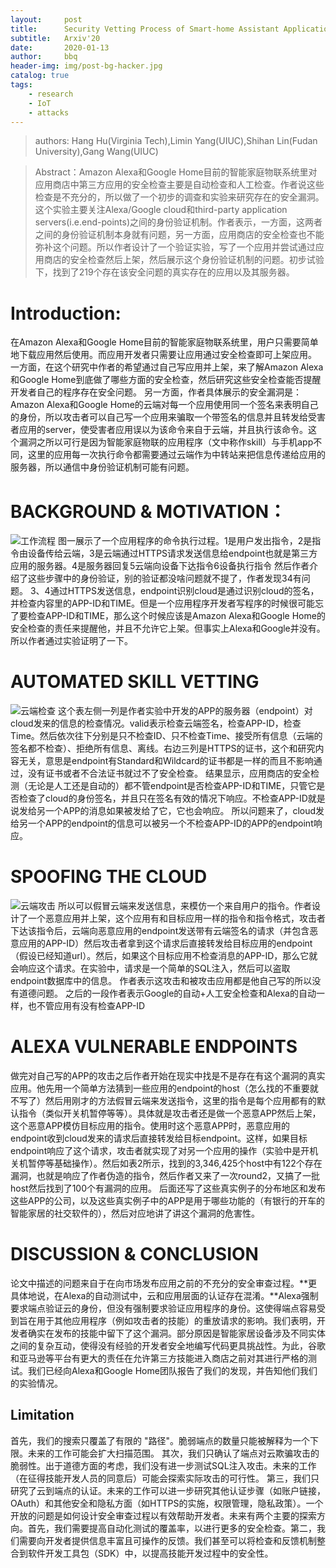 ```yaml
---
layout:     post
title:      Security Vetting Process of Smart-home Assistant Applications:A First Look and Case Studies
subtitle:   Arxiv'20
date:       2020-01-13
author:     bbq
header-img: img/post-bg-hacker.jpg
catalog: true
tags:
    - research
    - IoT
    - attacks
---
```

	
	
>authors: Hang Hu(Virginia Tech),Limin Yang(UIUC),Shihan Lin(Fudan University),Gang Wang(UIUC)

>Abstract：Amazon Alexa和Google Home目前的智能家庭物联系统里对应用商店中第三方应用的安全检查主要是自动检查和人工检查。作者说这些检查是不充分的，所以做了一个初步的调查和实验来研究存在的安全漏洞。这个实验主要关注Alexa/Google cloud和third-party application servers(i.e.end-points)之间的身份验证机制。作者表示，一方面，这两者之间的身份验证机制本身就有问题，另一方面，应用商店的安全检查也不能弥补这个问题。所以作者设计了一个验证实验，写了一个应用并尝试通过应用商店的安全检查然后上架，然后展示这个身份验证机制的问题。初步试验下，找到了219个存在该安全问题的真实存在的应用以及其服务器。

# Introduction:
在Amazon Alexa和Google Home目前的智能家庭物联系统里，用户只需要简单地下载应用然后使用。而应用开发者只需要让应用通过安全检查即可上架应用。
一方面，在这个研究中作者的希望通过自己写应用并上架，来了解Amazon Alexa和Google Home到底做了哪些方面的安全检查，然后研究这些安全检查能否提醒开发者自己的程序存在安全问题。
另一方面，作者具体展示的安全漏洞是：Amazon Alexa和Google Home的云端对每一个应用使用同一个签名来表明自己的身份，所以攻击者可以自己写一个应用来骗取一个带签名的信息并且转发给受害者应用的server，使受害者应用误以为该命令来自于云端，并且执行该命令。这个漏洞之所以可行是因为智能家庭物联的应用程序（文中称作skill）与手机app不同，这里的应用每一次执行命令都需要通过云端作为中转站来把信息传递给应用的服务器，所以通信中身份验证机制可能有问题。

# BACKGROUND & MOTIVATION：
![工作流程]()
图一展示了一个应用程序的命令执行过程。1是用户发出指令，2是指令由设备传给云端，3是云端通过HTTPS请求发送信息给endpoint也就是第三方应用的服务器。4是服务器回复5云端向设备下达指令6设备执行指令
然后作者介绍了这些步骤中的身份验证，别的验证都没啥问题就不提了，作者发现34有问题。
3、4通过HTTPS发送信息，endpoint识别cloud是通过识别cloud的签名，并检查内容里的APP-ID和TIME。但是一个应用程序开发者写程序的时候很可能忘了要检查APP-ID和TIME，那么这个时候应该是Amazon Alexa和Google Home的安全检查的责任来提醒他，并且不允许它上架。但事实上Alexa和Google并没有。所以作者通过实验证明了一下。

# AUTOMATED SKILL VETTING
![云端检查]()
这个表左侧一列是作者实验中开发的APP的服务器（endpoint）对cloud发来的信息的检查情况。valid表示检查云端签名，检查APP-ID，检查Time。然后依次往下分别是只不检查ID、只不检查Time、接受所有信息（云端的签名都不检查）、拒绝所有信息、离线。右边三列是HTTPS的证书，这个和研究内容无关，意思是endpoint有Standard和Wildcard的证书都是一样的而且不影响通过，没有证书或者不合法证书就过不了安全检查。
结果显示，应用商店的安全检测（无论是人工还是自动的）都不管endpoint是否检查APP-ID和TIME，只管它是否检查了cloud的身份签名，并且只在签名有效的情况下响应。不检查APP-ID就是说发给另一个APP的消息如果被发给了它，它也会响应。
所以问题来了，cloud发给另一个APP的endpoint的信息可以被另一个不检查APP-ID的APP的endpoint响应。

# SPOOFING THE CLOUD
![云端攻击]()
所以可以假冒云端来发送信息，来模仿一个来自用户的指令。作者设计了一个恶意应用并上架，这个应用有和目标应用一样的指令和指令格式，攻击者下达该指令后，云端向恶意应用的endpoint发送带有云端签名的请求（并包含恶意应用的APP-ID）然后攻击者拿到这个请求后直接转发给目标应用的endpoint（假设已经知道url）。然后，如果这个目标应用不检查消息的APP-ID，那么它就会响应这个请求。在实验中，请求是一个简单的SQL注入，然后可以盗取endpoint数据库中的信息。
作者表示这攻击和被攻击应用都是他自己写的所以没有道德问题。
之后的一段作者表示Google的自动+人工安全检查和Alexa的自动一样，也不管应用有没有检查APP-ID

# ALEXA VULNERABLE ENDPOINTS
做完对自己写的APP的攻击之后作者开始在现实中找是不是存在有这个漏洞的真实应用。他先用一个简单方法猜到一些应用的endpoint的host（怎么找的不重要就不写了）然后用刚才的方法假冒云端来发送指令，这里的指令是每个应用都有的默认指令（类似开关机暂停等等）。具体就是攻击者还是做一个恶意APP然后上架，这个恶意APP模仿目标应用的指令。使用时这个恶意APP时，恶意应用的endpoint收到cloud发来的请求后直接转发给目标endpoint。这样，如果目标endpoint响应了这个请求，攻击者就实现了对另一个应用的操作（实验中是开机关机暂停等基础操作）。然后如表2所示，找到的3,346,425个host中有122个存在漏洞，也就是响应了作者伪造的指令，然后作者又来了一次round2，又搞了一批host然后找到了100个有漏洞的应用。
后面还写了这些真实例子的分布地区和发布这些APP的公司，以及这些真实例子中的APP是用于哪些功能的（有银行的开车的智能家居的社交软件的），然后对应地讲了讲这个漏洞的危害性。

# DISCUSSION & CONCLUSION
论文中描述的问题来自于在向市场发布应用之前的不充分的安全审查过程。**更具体地说，在Alexa的自动测试中，云和应用层面的认证存在混淆。**Alexa强制要求端点验证云的身份，但没有强制要求验证应用程序的身份。这使得端点容易受到旨在用于其他应用程序（例如攻击者的技能）的重放请求的影响。我们表明，开发者确实在发布的技能中留下了这个漏洞。部分原因是智能家居设备涉及不同实体之间的复杂互动，使得没有经验的开发者安全地编写代码更具挑战性。为此，谷歌和亚马逊等平台有更大的责任在允许第三方技能进入商店之前对其进行严格的测试。我们已经向Alexa和Google Home团队报告了我们的发现，并告知他们我们的实验情况。

## Limitation
首先，我们的搜索只覆盖了有限的 "路径"。脆弱端点的数量只能被解释为一个下限。未来的工作可能会扩大扫描范围。
其次，我们只确认了端点对云欺骗攻击的脆弱性。出于道德方面的考虑，我们没有进一步测试SQL注入攻击。未来的工作（在征得技能开发人员的同意后）可能会探索实际攻击的可行性。
第三，我们只研究了云到端点的认证。未来的工作可以进一步研究其他认证步骤（如账户链接，OAuth）和其他安全和隐私方面（如HTTPS的实施，权限管理，隐私政策）。一个开放的问题是如何设计安全审查过程以有效帮助开发者。未来有两个主要的探索方向。首先，我们需要提高自动化测试的覆盖率，以进行更多的安全检查。第二，我们需要向开发者提供信息丰富且可操作的反馈。我们甚至可以将检查和反馈机制整合到软件开发工具包（SDK）中，以提高技能开发过程中的安全性。


